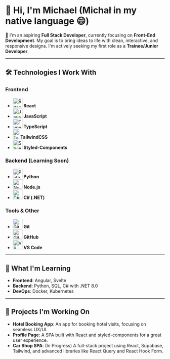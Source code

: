 # 👋 Hi, I'm Michael (Michał in my native language 😄)

🌟 I'm an aspiring **Full Stack Developer**, currently focusing on **Front-End Development**. My goal is to bring ideas to life with clean, interactive, and responsive designs. I'm actively seeking my first role as a **Trainee/Junior Developer**.

---

## 🛠 Technologies I Work With

### Frontend
- <img src="https://cdn.jsdelivr.net/gh/devicons/devicon/icons/react/react-original.svg" height="30" alt="React"/> **React**
- <img src="https://cdn.jsdelivr.net/gh/devicons/devicon/icons/javascript/javascript-original.svg" height="30" alt="JavaScript"/> **JavaScript**
- <img src="https://cdn.jsdelivr.net/gh/devicons/devicon/icons/typescript/typescript-original.svg" height="30" alt="TypeScript"/> **TypeScript**
- <img src="https://upload.wikimedia.org/wikipedia/commons/d/d5/Tailwind_CSS_Logo.svg" height="30" width="20" alt="TailwindCSS"/> **TailwindCSS**
- <img src="https://raw.githubusercontent.com/styled-components/brand/master/styled-components.png" height="30" alt="Styled-Components"/> **Styled-Components**



### Backend (Learning Soon)
- <img src="https://cdn.jsdelivr.net/gh/devicons/devicon/icons/python/python-original.svg" height="30" alt="Python"/> **Python**
- <img src="https://cdn.jsdelivr.net/gh/devicons/devicon/icons/nodejs/nodejs-original.svg" height="30" alt="Node.js"/> **Node.js**
- <img src="https://cdn.jsdelivr.net/gh/devicons/devicon/icons/csharp/csharp-original.svg" height="30" alt="C#"/> **C# (.NET)**

### Tools & Other
- <img src="https://cdn.jsdelivr.net/gh/devicons/devicon/icons/git/git-original.svg" height="30" alt="Git"/> **Git**
- <img src="https://cdn.jsdelivr.net/gh/devicons/devicon/icons/github/github-original.svg" height="30" alt="GitHub"/> **GitHub**
- <img src="https://cdn.jsdelivr.net/gh/devicons/devicon/icons/vscode/vscode-original.svg" height="30" alt="VS Code"/> **VS Code**

---

## 🚀 What I'm Learning

- **Frontend**: Angular, Svelte
- **Backend**: Python, SQL, C# with .NET 8.0
- **DevOps**: Docker, Kubernetes

---

## 🌱 Projects I'm Working On

- **Hotel Booking App**: An app for booking hotel visits, focusing on seamless UX/UI.
- **Profile Page**: A SPA built with React and styled-components for a great user experience.
- **Car Shop SPA**: (In Progress) A full-stack project using React, Supabase, Tailwind, and advanced libraries like React Query and React Hook Form.
